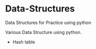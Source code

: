# Data-Structures
Data Structures for Practice using python 


Various Data Structure using python. 

- Hash table
